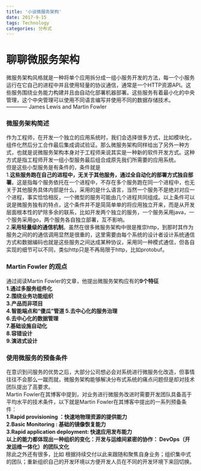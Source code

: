 ```yaml
---
title: '小谈微服务架构'
date: 2017-9-15
tags: Technology
categories: 分布式
---
```


# 聊聊微服务架构  
微服务架构风格就是一种将单个应用拆分成一组小服务开发的方法，每一个小服务运行在它自己的进程中并且使用轻量的协议通信，通常是一个HTTP资源API。这些服务围绕业务能力构建并且由自动化部署机器部署。这些服务有着最小化的中央管理，这个中央管理可以使用不同语言编写并使用不同的数据存储技术。
———— James Lewis and Martin Fowler
###  微服务架构简述
作为工程师，在开发一个独立的应用系统时，我们会选择很多方式，比如模块化，组件化然后分工合作最后集成调试验证。那么微服务架构同样给出了另外一种方式，也就是说微服务架构本身对于工程师来说其实是一种新的软件开发方式。这种方式是指工程师开发一组小型服务最后组合成原先我们所需要的应用系统。  
但是这些小型服务是有条件的，条件就是  
1.**这些服务跑在自己的进程中，无关于其他服务，通过全自动化的部署方式独自部署**。这是指每个服务依托在一个进程中，不存在多个服务跑在同一个进程中，也无关于其他服务具体内部是什么，采用的是什么语言，当然一个服务不是绝对对应一个进程，事实恰恰相反，一个微型的服务可能由几个进程共同组成。以上条件可以说是微服务独有的特点，这个条件并不是简简单单的将应用独立开来，而是从开发层面根本性的铲除多余的联系，比如开发两个独立的服务，一个服务采用java，一个服务采用go，两个服务各自独立部署，互不影响。  
2.**采用轻量级的通信机制**。虽然在很多微服务架构中很是推崇http，到那时其作为服务之间的的通信调用显然是很重的，这里需要由每个系统的设计者设计系统通信方式和数据编码也就是这些服务之间达成某种协议，采用同一种模式通信，但各自实现的细节可以不同，类似http只是不再局限于http，比如protobuf。  
### Martin Fowler 的观点
通过阅读Martin Fowler的文章，他提出微服务架构应有的**9个特征**  
**1.通过多服务组件化  
2.围绕业务功能组织  
3.产品而非项目  
4.智能端点和“傻瓜”管道
5.去中心化的服务治理  
6.去中心化的数据管理  
7.基础设施自动化  
8.容错设计  
9.演进式设计**
### 使用微服务的预备条件
在意识到问服务的优势之后，大部分公司想必会对系统进行微服务化改造，但事情往往不会那么一蹴而就，微服务架构能够解决分布式系统的痛点问题但是却对技术团队提出了高要求。  
Martin Fowler在其博客中提到，对业务进行微服务改进时需要开发团队具备高于平均水平的技术条件，以下就是Martin Fowler在其博客中提出的一系列预备条件：  
**1.Rapid provisioning ：快速地物理资源的提供能力    
2.Basic Monitoring : 基础的镜像恢复能力  
3.Rapid application deployment: 快速应用发布能力  
以上的能力都体现出一种组织的变化：开发与运维间紧密的协作： DevOps（开发运维一体化）的团队文化**  
除此之外还有很多，比如 根据持续交付以此来跟随和聚焦自身业务；组织集中式的团队；重新组织自己的开发环境以方便开发人员在不同的开发环境下来回切换。
